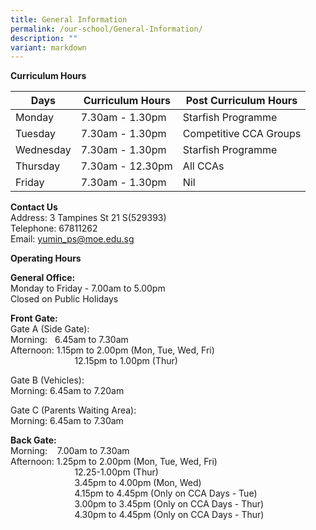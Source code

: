 ```yaml
---
title: General Information
permalink: /our-school/General-Information/
description: ""
variant: markdown
---
```

**Curriculum Hours**


| Days | Curriculum Hours | Post Curriculum Hours 
| -------- | -------- | -------- |
|Monday|7.30am - 1.30pm|Starfish Programme
|Tuesday|7.30am - 1.30pm|Competitive CCA Groups
|Wednesday|7.30am - 1.30pm|Starfish Programme
|Thursday|7.30am - 12.30pm|All CCAs
|Friday|7.30am - 1.30pm|Nil


**Contact Us**&nbsp;<br>
Address: 3 Tampines St 21 S(529393)<br>
Telephone: 67811262<br>
Email: yumin_ps@moe.edu.sg

  **Operating Hours**


**General Office:**&nbsp;
<br>Monday to Friday - 7.00am to 5.00pm<br>
Closed on Public Holidays<br>
  
**Front Gate:**  
Gate A (Side Gate):  
Morning: &nbsp;&nbsp;6.45am to 7.30am  
Afternoon: 1.15pm to 2.00pm (Mon, Tue, Wed, Fri)<br>   &nbsp;&nbsp;&nbsp;&nbsp;&nbsp;&nbsp;&nbsp;&nbsp;&nbsp;&nbsp;&nbsp;&nbsp;&nbsp;&nbsp;&nbsp;&nbsp;&nbsp;&nbsp;&nbsp;&nbsp;&nbsp;&nbsp;&nbsp;&nbsp;&nbsp;&nbsp;12.15pm to 1.00pm (Thur)  
  
Gate B (Vehicles):  
Morning: 6.45am to 7.20am  
  
Gate C (Parents Waiting Area):  
Morning: 6.45am to 7.30am   
  
  

**Back Gate:**&nbsp;<br>
Morning:&nbsp; &nbsp; 7.00am to 7.30am<br>
Afternoon: 1.25pm to 2.00pm (Mon, Tue, Wed, Fri)<br>&nbsp;&nbsp;&nbsp;&nbsp;&nbsp;&nbsp;&nbsp;&nbsp;&nbsp;&nbsp;&nbsp;&nbsp;&nbsp;&nbsp;&nbsp;&nbsp;&nbsp;&nbsp;&nbsp;&nbsp;&nbsp;&nbsp;&nbsp;&nbsp;&nbsp;&nbsp;12.25-1.00pm (Thur)<br>&nbsp;&nbsp;&nbsp;&nbsp;&nbsp;&nbsp;&nbsp;&nbsp;&nbsp;&nbsp;&nbsp;&nbsp;&nbsp;&nbsp;&nbsp;&nbsp;&nbsp;&nbsp;&nbsp;&nbsp;&nbsp;&nbsp;&nbsp;&nbsp;&nbsp;&nbsp;3.45pm to 4.00pm (Mon, Wed) <br>&nbsp;&nbsp;&nbsp;&nbsp;&nbsp;&nbsp;&nbsp;&nbsp;&nbsp;&nbsp;&nbsp;&nbsp;&nbsp;&nbsp;&nbsp;&nbsp;&nbsp;&nbsp;&nbsp;&nbsp;&nbsp;&nbsp;&nbsp;&nbsp;&nbsp;&nbsp;4.15pm to 4.45pm (Only on CCA Days - Tue)
<br>&nbsp;&nbsp;&nbsp;&nbsp;&nbsp;&nbsp;&nbsp;&nbsp;&nbsp;&nbsp;&nbsp;&nbsp;&nbsp;&nbsp;&nbsp;&nbsp;&nbsp;&nbsp;&nbsp;&nbsp;&nbsp;&nbsp;&nbsp;&nbsp;&nbsp;&nbsp;3.00pm to 3.45pm (Only on CCA Days - Thur)
<br>&nbsp;&nbsp;&nbsp;&nbsp;&nbsp;&nbsp;&nbsp;&nbsp;&nbsp;&nbsp;&nbsp;&nbsp;&nbsp;&nbsp;&nbsp;&nbsp;&nbsp;&nbsp;&nbsp;&nbsp;&nbsp;&nbsp;&nbsp;&nbsp;&nbsp;&nbsp;4.30pm to 4.45pm (Only on CCA Days - Thur)